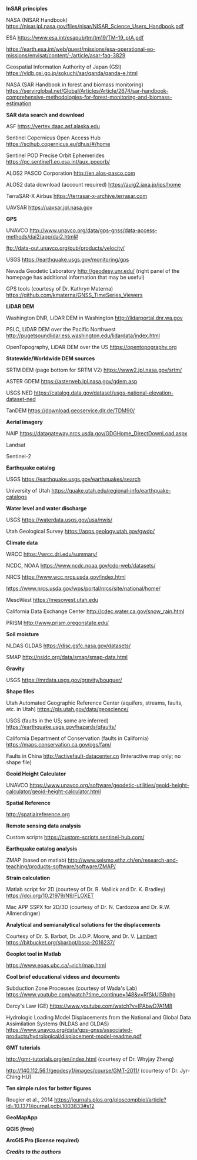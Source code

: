 **InSAR principles**

NASA (NISAR Handbook) <a href="https://nisar.jpl.nasa.gov/files/nisar/NISAR_Science_Users_Handbook.pdf" target="_blank">https://nisar.jpl.nasa.gov/files/nisar/NISAR_Science_Users_Handbook.pdf</a>

ESA <a href="https://www.esa.int/esapub/tm/tm19/TM-19_ptA.pdf" target="_blank">https://www.esa.int/esapub/tm/tm19/TM-19_ptA.pdf</a>

<a href="https://earth.esa.int/web/guest/missions/esa-operational-eo-missions/envisat/content/-/article/asar-faq-3829" target="_blank">https://earth.esa.int/web/guest/missions/esa-operational-eo-missions/envisat/content/-/article/asar-faq-3829</a>

Geospatial Information Authority of Japan (GSI) <a href="https://vldb.gsi.go.jp/sokuchi/sar/qanda/qanda-e.html" target="_blank">https://vldb.gsi.go.jp/sokuchi/sar/qanda/qanda-e.html</a>

NASA (SAR Handbook in forest and biomass monitoring) <a href="https://servirglobal.net/Global/Articles/Article/2674/sar-handbook-comprehensive-methodologies-for-forest-monitoring-and-biomass-estimation" target="_blank">https://servirglobal.net/Global/Articles/Article/2674/sar-handbook-comprehensive-methodologies-for-forest-monitoring-and-biomass-estimation</a>


**SAR data search and download**
  
ASF <a href="https://vertex.daac.asf.alaska.edu" target="_blank">https://vertex.daac.asf.alaska.edu</a>

Sentinel Copernicus Open Access Hub <a href="https://scihub.copernicus.eu/dhus/#/home" target="_blank">https://scihub.copernicus.eu/dhus/#/home</a>

Sentinel POD Precise Orbit Ephemerides <a href="https://qc.sentinel1.eo.esa.int/aux_poeorb/" target="_blank">https://qc.sentinel1.eo.esa.int/aux_poeorb/</a>

ALOS2 PASCO Corporation <a href="http://en.alos-pasco.com" target="_blank">http://en.alos-pasco.com</a>

ALOS2 data download (account required) <a href="https://auig2.jaxa.jp/ips/home" target="_blank">https://auig2.jaxa.jp/ips/home</a>

TerraSAR-X Airbus <a href="https://terrasar-x-archive.terrasar.com" target="_blank">https://terrasar-x-archive.terrasar.com</a>

UAVSAR <a href="https://uavsar.jpl.nasa.gov" target="_blank">https://uavsar.jpl.nasa.gov</a>


**GPS**

UNAVCO <a href="http://www.unavco.org/data/gps-gnss/data-access-methods/dai2/app/dai2.html#" target="_blank">http://www.unavco.org/data/gps-gnss/data-access-methods/dai2/app/dai2.html#</a>

<a href="ftp://data-out.unavco.org/pub/products/velocity/" target="_blank">ftp://data-out.unavco.org/pub/products/velocity/</a>

USGS <a href="https://earthquake.usgs.gov/monitoring/gps" target="_blank">https://earthquake.usgs.gov/monitoring/gps</a>

Nevada Geodetic Laboratory <a href="http://geodesy.unr.edu/" target="_blank">http://geodesy.unr.edu/</a> (right panel of the homepage has additional information that may be useful)

GPS tools (courtesy of Dr. Kathryn Materna) <a href="https://github.com/kmaterna/GNSS_TimeSeries_Viewers" target="_blank">https://github.com/kmaterna/GNSS_TimeSeries_Viewers</a>


**LiDAR DEM**

Washington DNR, LiDAR DEM in Washington <a href="http://lidarportal.dnr.wa.gov" target="_blank">http://lidarportal.dnr.wa.gov</a>

PSLC, LiDAR DEM over the Pacific Northwest <a href="http://pugetsoundlidar.ess.washington.edu/lidardata/index.html" target="_blank">http://pugetsoundlidar.ess.washington.edu/lidardata/index.html</a>

OpenTopography, LiDAR DEM over the US <a href="https://opentopography.org" target="_blank">https://opentopography.org</a>


**Statewide/Worldwide DEM sources**

SRTM DEM (page bottom for SRTM V2) <a href="https://www2.jpl.nasa.gov/srtm/" target="_blank">https://www2.jpl.nasa.gov/srtm/</a>

ASTER GDEM <a href="https://asterweb.jpl.nasa.gov/gdem.asp" target="_blank">https://asterweb.jpl.nasa.gov/gdem.asp</a>

USGS NED <a href="https://catalog.data.gov/dataset/usgs-national-elevation-dataset-ned" target="_blank">https://catalog.data.gov/dataset/usgs-national-elevation-dataset-ned</a>

TanDEM <a href="https://download.geoservice.dlr.de/TDM90/" target="_blank">https://download.geoservice.dlr.de/TDM90/</a>


**Aerial imagery**

NAIP <a href="https://datagateway.nrcs.usda.gov/GDGHome_DirectDownLoad.aspx" target="_blank">https://datagateway.nrcs.usda.gov/GDGHome_DirectDownLoad.aspx</a>

Landsat

Sentinel-2


**Earthquake catalog**

USGS <a href="https://earthquake.usgs.gov/earthquakes/search" target="_blank">https://earthquake.usgs.gov/earthquakes/search</a>

University of Utah <a href="https://quake.utah.edu/regional-info/earthquake-catalogs" target="_blank">https://quake.utah.edu/regional-info/earthquake-catalogs</a>


**Water level and water discharge**

USGS <a href="https://waterdata.usgs.gov/usa/nwis/" target="_blank">https://waterdata.usgs.gov/usa/nwis/</a>

Utah Geological Survey <a href="https://apps.geology.utah.gov/gwdp/" target="_blank">https://apps.geology.utah.gov/gwdp/</a>


**Climate data**

WRCC <a href="https://wrcc.dri.edu/summary/" target="_blank">https://wrcc.dri.edu/summary/</a>

NCDC, NOAA <a href="https://www.ncdc.noaa.gov/cdo-web/datasets/" target="_blank">https://www.ncdc.noaa.gov/cdo-web/datasets/</a>

NRCS <a href="https://www.wcc.nrcs.usda.gov/index.html" target="_blank">https://www.wcc.nrcs.usda.gov/index.html</a>

<a href="https://www.nrcs.usda.gov/wps/portal/nrcs/site/national/home/" target="_blank">https://www.nrcs.usda.gov/wps/portal/nrcs/site/national/home/</a>

MesoWest <a href="https://mesowest.utah.edu" target="_blank">https://mesowest.utah.edu</a>

California Data Exchange Center <a href="http://cdec.water.ca.gov/snow_rain.html" target="_blank">http://cdec.water.ca.gov/snow_rain.html</a>

PRISM <a href="http://www.prism.oregonstate.edu/" target="_blank">http://www.prism.oregonstate.edu/</a>


**Soil moisture**

NLDAS GLDAS <a href="https://disc.gsfc.nasa.gov/datasets/" target="_blank">https://disc.gsfc.nasa.gov/datasets/</a>

SMAP <a href="http://nsidc.org/data/smap/smap-data.html" target="_blank">http://nsidc.org/data/smap/smap-data.html</a>


**Gravity**

USGS <a href="https://mrdata.usgs.gov/gravity/bouguer/" target="_blank">https://mrdata.usgs.gov/gravity/bouguer/</a>


**Shape files**

Utah Automated Geographic Reference Center (aquifers, streams, faults, etc. in Utah) <a href="https://gis.utah.gov/data/geoscience/" target="_blank">https://gis.utah.gov/data/geoscience/</a>

USGS (faults in the US; some are inferred) <a href="https://earthquake.usgs.gov/hazards/qfaults/" target="_blank">https://earthquake.usgs.gov/hazards/qfaults/</a>

California Department of Conservation (faults in California) <a href="https://maps.conservation.ca.gov/cgs/fam/" target="_blank">https://maps.conservation.ca.gov/cgs/fam/</a>

Faults in China <a href="http://activefault-datacenter.cn" target="_blank">http://activefault-datacenter.cn</a> (Interactive map only; no shape file)


**Geoid Height Calculator**

UNAVCO <a href="https://www.unavco.org/software/geodetic-utilities/geoid-height-calculator/geoid-height-calculator.html" target="_blank">https://www.unavco.org/software/geodetic-utilities/geoid-height-calculator/geoid-height-calculator.html</a>


**Spatial Reference**

<a href="http://spatialreference.org" target="_blank">http://spatialreference.org</a>


**Remote sensing data analysis**

Custom scripts <a href="https://custom-scripts.sentinel-hub.com/" target="_blank">https://custom-scripts.sentinel-hub.com/</a>


**Earthquake catalog analysis**

ZMAP (based on matlab) <a href="http://www.seismo.ethz.ch/en/research-and-teaching/products-software/software/ZMAP/" target="_blank">http://www.seismo.ethz.ch/en/research-and-teaching/products-software/software/ZMAP/</a>


**Strain calculation**

Matlab script for 2D (courtesy of Dr. R. Mallick and Dr. K. Bradley) <a href="https://doi.org/10.21979/N9/FLOXET" target="_blank">https://doi.org/10.21979/N9/FLOXET</a>

Mac APP SSPX for 2D/3D (courtesy of Dr. N. Cardozoa and Dr. R.W. Allmendinger)


**Analytical and semianalytical solutions for the displacements**

Courtesy of Dr. S. Barbot, Dr. J.D.P. Moore, and Dr. V. <a href="Lambert https://bitbucket.org/sbarbot/bssa-2016237/" target="_blank">Lambert https://bitbucket.org/sbarbot/bssa-2016237/</a>


**Geoplot tool in Matlab**

<a href="https://www.eoas.ubc.ca/~rich/map.html" target="_blank">https://www.eoas.ubc.ca/~rich/map.html</a>


**Cool brief educational videos and documents**

Subduction Zone Processes (courtesy of Wada's Lab) <a href="https://www.youtube.com/watch?time_continue=148&v=RfSkUl5Bnhg" target="_blank">https://www.youtube.com/watch?time_continue=148&v=RfSkUl5Bnhg</a>

Darcy's Law (GE) <a href="https://www.youtube.com/watch?v=lPAbwD7A1M8" target="_blank">https://www.youtube.com/watch?v=lPAbwD7A1M8</a>

Hydrologic Loading Model Displacements from the National and Global Data Assimilation Systems (NLDAS and GLDAS) <a href="https://www.unavco.org/data/gps-gnss/associated-products/hydrological/displacement-model-readme.pdf" target="_blank">https://www.unavco.org/data/gps-gnss/associated-products/hydrological/displacement-model-readme.pdf</a>


**GMT tutorials**

<a href="http://gmt-tutorials.org/en/index.html" target="_blank">http://gmt-tutorials.org/en/index.html</a> (courtesy of Dr. Whyjay Zheng)

<a href="http://140.112.56.1/geodesy1/images/course/GMT-2011/" target="_blank">http://140.112.56.1/geodesy1/images/course/GMT-2011/</a> (courtesy of Dr. Jyr-Ching HU)


**Ten simple rules for better figures**

Rougier et al., 2014 <a href="https://journals.plos.org/ploscompbiol/article?id=10.1371/journal.pcbi.1003833#s12" target="_blank">https://journals.plos.org/ploscompbiol/article?id=10.1371/journal.pcbi.1003833#s12</a>


**GeoMapApp**


**QGIS (free)**


**ArcGIS Pro (license required)**


***Credits to the authors***
